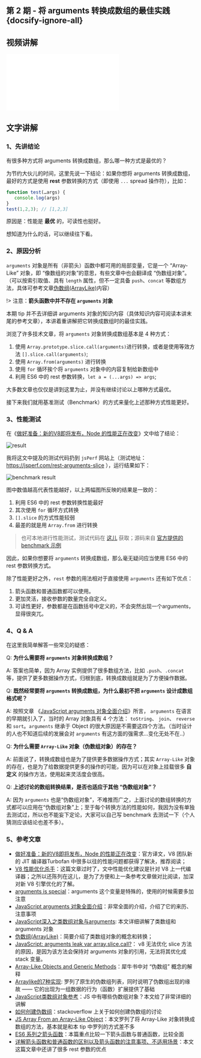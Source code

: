 ## 第 2 期 - 将 arguments 转换成数组的最佳实践 {docsify-ignore-all}

## 视频讲解
<iframe class="article-video" src="//player.bilibili.com/player.html?aid=81684736&cid=139770298&page=1" scrolling="no" border="0" frameborder="no" framespacing="0" allowfullscreen="true"> </iframe>

## 文字讲解

### 1、先讲结论

有很多种方式将 arguments 转换成数组，那么哪一种方式是最优的？

为节约大伙儿的时间，这里先说一下结论：如果你想将 arguments 转换成数组，最好的方式是使用 **rest** 参数转换的方式（即使用 `...` spread 操作符），比如：

```js
function test(…args) {
   console.log(args)
}
test(1,2,3); // [1,2,3]
```

原因是：性能是 **最优** 的，可读性也挺好。

想知道为什么的话，可以继续往下看。

### 2、原因分析

`arguments` 对象是所有（非箭头）函数中都可用的局部变量，它是一个 “Array-Like” 对象，即 “像数组的对象”的意思，有些文章中也会翻译成 “伪数组对象”。（可以按索引取值、具有 `length` 属性，但不一定具备 `push`、`concat` 等数组方法，具体可参考文章[伪数组(ArrayLike)](https://segmentfault.com/a/1190000015285969)内容）

!> 注意：**箭头函数中并不存在 `arguments` 对象**

本期 tip 并不去详细讲 arguments 对象的知识内容（具体知识内容可阅读本讲末尾的参考文章），本讲着重讲解把它转换成数组时的最佳实践。

浏览了许多技术文章，将 `arguments` 对象转换成数组基本是 4 种方式：

 1. 使用 `Array.prototype.slice.call(arguments)`进行转换，或者是使用等效方法 `[].slice.call(arguments)`;
 2. 使用 `Array.from(arguments)` 进行转换
 3. 使用 `for` 循环挨个将 `arguments` 对象中的内容复制给新数组中
 4. 利用 ES6 中的 rest 参数转换，`let a = (...args) => args`;

大多数文章也仅仅是讲到这里为止，并没有继续讨论以上哪种方式最优。

接下来我们就用基准测试（Benchmark）的方式来量化上述那种方式性能更好。

### 3、性能测试

在《[做好准备：新的V8即将发布，Node 的性能正在改变](https://www.zcfy.cc/article/get-ready-a-new-v8-is-coming-node-js-performance-is-changing)》文中给了结论：

![result](http://p0.qhimg.com/t01c76497184fd54d21.png)

我将这文中提及的测试代码扔到 `jsPerf` 网站上（测试地址：https://jsperf.com/rest-arguments-slice ），运行结果如下：

![benchmark result](https://img.alicdn.com/tfs/TB1tIecsrj1gK0jSZFuXXcrHpXa-1014-548.png)

图中数值越高代表性能越好，以上两幅图所反映的结果是一致的：
 1. 利用 ES6 中的 rest 参数转换性能最好
 2. 其次使用 `for` 循环方式转换
 3. `[].slice` 的方式性能较弱
 4. 最差的就是用 `Array.from` 进行转换

> 也可本地进行性能测试，测试代码在 [这儿](https://github.com/boycgit/fe-program-tips/blob/master/src/2-arguments/benchmark.js) 获取；源码来自 [官方提供的 benchmark 示例](https://github.com/davidmarkclements/v8-perf/blob/master/bench/arguments.js)

因此，如果你想要将 `arguments` 转换成数组，那么毫无疑问应当使用 ES6 中的 rest 参数转换方式。

除了性能更好之外，`rest` 参数的用法相对于直接使用 `arguments` 还有如下优点：
1. 箭头函数和普通函数都可以使用。
2. 更加灵活，接收参数的数量完全自定义。
3. 可读性更好，参数都是在函数括号中定义的，不会突然出现一个arguments，显得很突兀。

### 4、Q & A

在这里我简单解答一些常见的疑惑：

Q: **为什么需要将 `arguments` 对象转换成数组？**

A: 答案也简单，因为 Array 实例提供了很多数组方法，比如 `.push`、`.concat` 等，提供了更多数据操作方式，归根到底，转换成数组就是为了方便操作数据。

Q: **既然经常要将 `arguments` 转换成数组，为什么最初不把 `arguments` 设计成数组格式呢？**

A: 按照文章 《[JavaScript arguments 对象全面介绍](https://zhuanlan.zhihu.com/p/23007032)》所言， `arguments` 在语言的早期就引入了，当时的 Array 对象具有 4 个方法： `toString`、 `join`、 `reverse` 和 `sort`。`arguments` 继承于 Object 的很大原因是不需要这四个方法。（当时设计的人也不知道后续的发展会对 `arguments` 有这方面的强需求...变化无处不在..）

Q: **为什么需要 `Array-Like` 对象（伪数组对象）的存在？**

A: 前面说了，转换成数组也是为了提供更多数据操作方式；其实 `Array-Like` 对象的存在，也是为了给数据提供更多的操作的可能，因为可以在对象上挂载很多 **自定义** 的操作方法，使用起来灵活度会很高。

Q: **上述讨论的数组转换结果，是否也适应于其他 “伪数组对象”？**

A: 因为 `arguments` 也是“伪数组对象”，不难推而广之，上面讨论的数组转换的方式都可以应用在“伪数组对象”上；至于每个转换方法的性能如何，我因为没有单独去测试过，所以也不能妄下定论，大家可以自己写 benchmark 去测试一下（个人猜测应该结论也差不多）。

### 5、参考文章

 - [做好准备：新的V8即将发布，Node 的性能正在改变](https://www.zcfy.cc/article/get-ready-a-new-v8-is-coming-node-js-performance-is-changing)：官方译文，V8 团队新的 JIT 编译器Turbofan 中很多以往的性能问题都获得了解决，推荐阅读；
 - [V8 性能优化杀手](https://juejin.im/post/5959edfc5188250d83241399)：这篇文章过时了，文中性能优化建议是针对 V8 上一代编译器；之所以还陈列在这儿，是为了方便和上一条参考文章做对比阅读，加深对新 V8 引擎优化的了解。
 - [arguments is special](https://mythbusters.js.org/#/array/arguments)：arguments 这个变量是特殊的，使用的时候需要多加注意
 - [JavaScript arguments 对象全面介绍](https://zhuanlan.zhihu.com/p/23007032)：非常全面的介绍，介绍了它的来历、注意事项
 - [JavaScript深入之类数组对象与arguments](https://github.com/mqyqingfeng/Blog/issues/14): 本文详细讲解了类数组和 arguments 对象
 - [伪数组(ArrayLike)](https://segmentfault.com/a/1190000015285969)：简要介绍了类数组对象的概念和转换；
 - [JavaScript: arguments leak var array.slice.call?](https://stackoverflow.com/questions/33162534/javascript-arguments-leak-var-array-slice-call)： v8 无法优化 slice 方法的原因，是因为该方法会保持对 arguments 对象的引用，无法将其优化成 stack 变量。
 - [Array-Like Objects and Generic Methods](http://speakingjs.com/es5/ch17.html#array-like_objects)：犀牛书中对 “伪数组” 概念的解释
 - [Arraylike的7种实现](https://www.cnblogs.com/silin6/p/ArrayLike.html): 罗列了原生的伪数组列表，同时说明了伪数组出现的缘故 —— 它的出现为一组数据的行为（函数）扩展提供了基础
 - [JavaScript类数组对象参考](https://blog.csdn.net/hztgcl1986/article/details/9203389)：JS 中有哪些伪数组对象？本文给了非常详细的讲解
 - [如何创建伪数组](https://stackoverflow.com/questions/6599071/array-like-objects-in-javascript)：stackoverflow 上关于如何创建伪数组的讨论
 - [JS Array From an Array-Like Object](https://dzone.com/articles/js-array-from-an-array-like-object)：本文罗列了将 Array-Like 对象转换成数组的方法，基本就是和本 tip 中罗列的方式差不多
 - [ES6 系列之箭头函数](https://segmentfault.com/a/1190000015162781)：本篇重点比较一下箭头函数与普通函数，比较全面
 - [详解箭头函数和普通函数的区别以及箭头函数的注意事项、不适用场景](https://juejin.im/post/5c76972af265da2dc4538b64)：本文这篇文章中还讲了很多 rest 参数的优点

